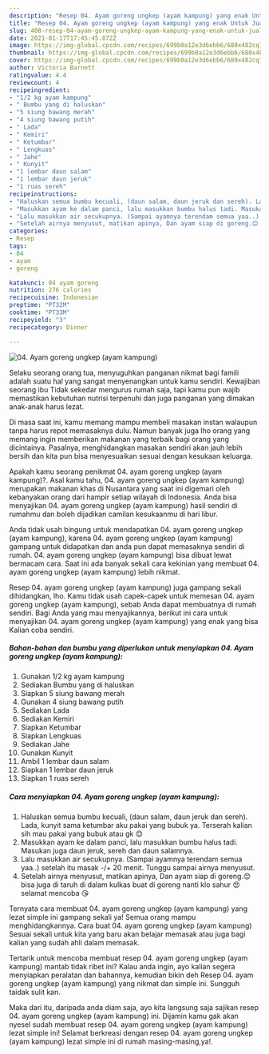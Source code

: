 ```yaml
---
description: "Resep 04. Ayam goreng ungkep (ayam kampung) yang enak Untuk Jualan"
title: "Resep 04. Ayam goreng ungkep (ayam kampung) yang enak Untuk Jualan"
slug: 408-resep-04-ayam-goreng-ungkep-ayam-kampung-yang-enak-untuk-jualan
date: 2021-01-17T17:45:45.872Z
image: https://img-global.cpcdn.com/recipes/699b0a12e3d6ebb6/680x482cq70/04-ayam-goreng-ungkep-ayam-kampung-foto-resep-utama.jpg
thumbnail: https://img-global.cpcdn.com/recipes/699b0a12e3d6ebb6/680x482cq70/04-ayam-goreng-ungkep-ayam-kampung-foto-resep-utama.jpg
cover: https://img-global.cpcdn.com/recipes/699b0a12e3d6ebb6/680x482cq70/04-ayam-goreng-ungkep-ayam-kampung-foto-resep-utama.jpg
author: Victoria Barnett
ratingvalue: 4.4
reviewcount: 4
recipeingredient:
- "1/2 kg ayam kampung"
- " Bumbu yang di haluskan"
- "5 siung bawang merah"
- "4 siung bawang putih"
- " Lada"
- " Kemiri"
- " Ketumbar"
- " Lengkuas"
- " Jahe"
- " Kunyit"
- "1 lembar daun salam"
- "1 lembar daun jeruk"
- "1 ruas sereh"
recipeinstructions:
- "Haluskan semua bumbu kecuali, (daun salam, daun jeruk dan sereh). Lada, kunyit sama ketumbar aku pakai yang bubuk ya. Terserah kalian sih mau pakai yang bubuk atau gk 😊"
- "Masukkan ayam ke dalam panci, lalu masukkan bumbu halus tadi. Masukan juga daun jeruk, sereh dan daun salamnya."
- "Lalu masukkan air secukupnya. (Sampai ayamnya terendam semua yaa..) setelah itu masak -/+ 20 menit. Tunggu sampai airnya menyusut."
- "Setelah airnya menyusut, matikan apinya, Dan ayam siap di goreng.😊 bisa juga di taruh di dalam kulkas buat di goreng nanti klo sahur 😍 selamat mencoba 😘"
categories:
- Resep
tags:
- 04
- ayam
- goreng

katakunci: 04 ayam goreng 
nutrition: 276 calories
recipecuisine: Indonesian
preptime: "PT32M"
cooktime: "PT33M"
recipeyield: "3"
recipecategory: Dinner

---
```



![04. Ayam goreng ungkep (ayam kampung)](https://img-global.cpcdn.com/recipes/699b0a12e3d6ebb6/680x482cq70/04-ayam-goreng-ungkep-ayam-kampung-foto-resep-utama.jpg)

Selaku seorang orang tua, menyuguhkan panganan nikmat bagi famili adalah suatu hal yang sangat menyenangkan untuk kamu sendiri. Kewajiban seorang ibu Tidak sekedar mengurus rumah saja, tapi kamu pun wajib memastikan kebutuhan nutrisi terpenuhi dan juga panganan yang dimakan anak-anak harus lezat.

Di masa  saat ini, kamu memang mampu membeli masakan instan walaupun tanpa harus repot memasaknya dulu. Namun banyak juga lho orang yang memang ingin memberikan makanan yang terbaik bagi orang yang dicintainya. Pasalnya, menghidangkan masakan sendiri akan jauh lebih bersih dan kita pun bisa menyesuaikan sesuai dengan kesukaan keluarga. 



Apakah kamu seorang penikmat 04. ayam goreng ungkep (ayam kampung)?. Asal kamu tahu, 04. ayam goreng ungkep (ayam kampung) merupakan makanan khas di Nusantara yang saat ini digemari oleh kebanyakan orang dari hampir setiap wilayah di Indonesia. Anda bisa menyajikan 04. ayam goreng ungkep (ayam kampung) hasil sendiri di rumahmu dan boleh dijadikan camilan kesukaanmu di hari libur.

Anda tidak usah bingung untuk mendapatkan 04. ayam goreng ungkep (ayam kampung), karena 04. ayam goreng ungkep (ayam kampung) gampang untuk didapatkan dan anda pun dapat memasaknya sendiri di rumah. 04. ayam goreng ungkep (ayam kampung) bisa dibuat lewat bermacam cara. Saat ini ada banyak sekali cara kekinian yang membuat 04. ayam goreng ungkep (ayam kampung) lebih nikmat.

Resep 04. ayam goreng ungkep (ayam kampung) juga gampang sekali dihidangkan, lho. Kamu tidak usah capek-capek untuk memesan 04. ayam goreng ungkep (ayam kampung), sebab Anda dapat membuatnya di rumah sendiri. Bagi Anda yang mau menyajikannya, berikut ini cara untuk menyajikan 04. ayam goreng ungkep (ayam kampung) yang enak yang bisa Kalian coba sendiri.

<!--inarticleads1-->

##### Bahan-bahan dan bumbu yang diperlukan untuk menyiapkan 04. Ayam goreng ungkep (ayam kampung):

1. Gunakan 1/2 kg ayam kampung
1. Sediakan  Bumbu yang di haluskan
1. Siapkan 5 siung bawang merah
1. Gunakan 4 siung bawang putih
1. Sediakan  Lada
1. Sediakan  Kemiri
1. Siapkan  Ketumbar
1. Siapkan  Lengkuas
1. Sediakan  Jahe
1. Gunakan  Kunyit
1. Ambil 1 lembar daun salam
1. Siapkan 1 lembar daun jeruk
1. Siapkan 1 ruas sereh




<!--inarticleads2-->

##### Cara menyiapkan 04. Ayam goreng ungkep (ayam kampung):

1. Haluskan semua bumbu kecuali, (daun salam, daun jeruk dan sereh). Lada, kunyit sama ketumbar aku pakai yang bubuk ya. Terserah kalian sih mau pakai yang bubuk atau gk 😊
1. Masukkan ayam ke dalam panci, lalu masukkan bumbu halus tadi. Masukan juga daun jeruk, sereh dan daun salamnya.
1. Lalu masukkan air secukupnya. (Sampai ayamnya terendam semua yaa..) setelah itu masak -/+ 20 menit. Tunggu sampai airnya menyusut.
1. Setelah airnya menyusut, matikan apinya, Dan ayam siap di goreng.😊 bisa juga di taruh di dalam kulkas buat di goreng nanti klo sahur 😍 selamat mencoba 😘




Ternyata cara membuat 04. ayam goreng ungkep (ayam kampung) yang lezat simple ini gampang sekali ya! Semua orang mampu menghidangkannya. Cara buat 04. ayam goreng ungkep (ayam kampung) Sesuai sekali untuk kita yang baru akan belajar memasak atau juga bagi kalian yang sudah ahli dalam memasak.

Tertarik untuk mencoba membuat resep 04. ayam goreng ungkep (ayam kampung) mantab tidak ribet ini? Kalau anda ingin, ayo kalian segera menyiapkan peralatan dan bahannya, kemudian bikin deh Resep 04. ayam goreng ungkep (ayam kampung) yang nikmat dan simple ini. Sungguh taidak sulit kan. 

Maka dari itu, daripada anda diam saja, ayo kita langsung saja sajikan resep 04. ayam goreng ungkep (ayam kampung) ini. Dijamin kamu gak akan nyesel sudah membuat resep 04. ayam goreng ungkep (ayam kampung) lezat simple ini! Selamat berkreasi dengan resep 04. ayam goreng ungkep (ayam kampung) lezat simple ini di rumah masing-masing,ya!.

